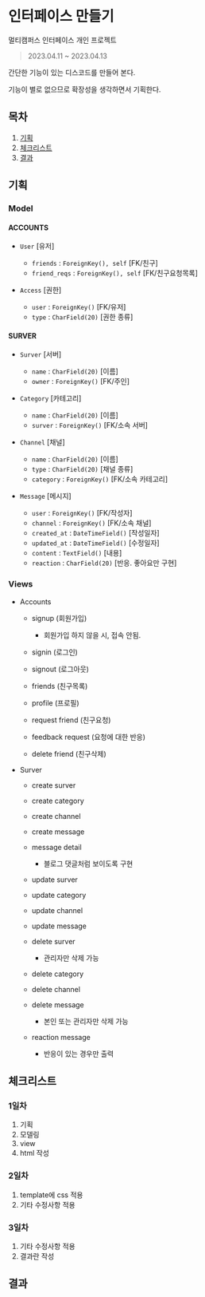 # 인터페이스 만들기

멀티캠퍼스 인터페이스 개인 프로젝트

> 2023.04.11 ~ 2023.04.13

간단한 기능이 있는 디스코드를 만들어 본다.

기능이 별로 없으므로 확장성을 생각하면서 기획한다.

## 목차

1. [기획](###-기획)
2. [체크리스트](###-체크리스트)
3. [결과](###-결과)

## 기획

### Model
    
#### ACCOUNTS

- `User` [유저]
    - `friends` : `ForeignKey(), self`  [FK/친구]
    - `friend_reqs` : `ForeignKey(), self`  [FK/친구요청목록]

- `Access` [권한]
    - `user` : `ForeignKey()`  [FK/유저]
    - `type` : `CharField(20)`  [권한 종류]

#### SURVER

- `Surver` [서버]
    - `name` : `CharField(20)`  [이름]
    - `owner` : `ForeignKey()`  [FK/주인]

- `Category` [카테고리]
    - `name` : `CharField(20)`  [이름]
    - `surver` : `ForeignKey()`  [FK/소속 서버]

- `Channel` [채널]
    - `name` : `CharField(20)`  [이름]
    - `type` : `CharField(20)`  [채널 종류]
    - `category` : `ForeignKey()`  [FK/소속 카테고리]

- `Message` [메시지]
    - `user` : `ForeignKey()`  [FK/작성자]
    - `channel` : `ForeignKey()`  [FK/소속 채널]
    - `created_at` : `DateTimeField()`  [작성일자]
    - `updated_at` : `DateTimeField()`  [수정일자]
    - `content` : `TextField()`  [내용]
    - `reaction` : `CharField(20)`  [반응. 좋아요만 구현]

### Views

- Accounts

    - signup (회원가입)
    
        - 회원가입 하지 않을 시, 접속 안됨.

    - signin (로그인)

    - signout (로그아웃)

    - friends (친구목록)

    - profile (프로필)

    - request friend (친구요청)

    - feedback request (요청에 대한 반응)

    - delete friend (친구삭제)

- Surver

    - create surver

    - create category

    - create channel

    - create message

    - message detail

        - 블로그 댓글처럼 보이도록 구현

    - update surver

    - update category

    - update channel

    - update message

    - delete surver

        - 관리자만 삭제 가능

    - delete category

    - delete channel

    - delete message
    
        - 본인 또는 관리자만 삭제 가능

    - reaction message

        - 반응이 있는 경우만 출력

## 체크리스트

### 1일차
1. 기획
2. 모델링
3. view
4. html 작성

### 2일차
1. template에 css 적용
2. 기타 수정사항 적용

### 3일차
1. 기타 수정사항 적용
2. 결과란 작성

## 결과
